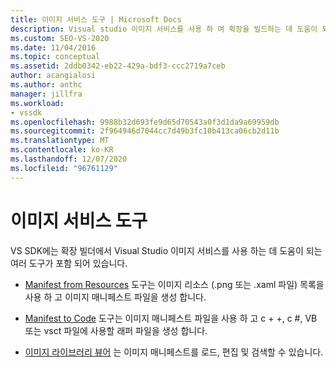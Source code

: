 ```yaml
---
title: 이미지 서비스 도구 | Microsoft Docs
description: Visual studio 이미지 서비스를 사용 하 여 확장을 빌드하는 데 도움이 되는 Visual Studio SDK에 제공 되는 도구에 대해 알아봅니다.
ms.custom: SEO-VS-2020
ms.date: 11/04/2016
ms.topic: conceptual
ms.assetid: 2ddb0342-eb22-429a-bdf3-ccc2719a7ceb
author: acangialosi
ms.author: anthc
manager: jillfra
ms.workload:
- vssdk
ms.openlocfilehash: 9988b32d693fe9d65d70543a0f3d1da9a69959db
ms.sourcegitcommit: 2f964946d7044cc7d49b3fc10b413ca06cb2d11b
ms.translationtype: MT
ms.contentlocale: ko-KR
ms.lasthandoff: 12/07/2020
ms.locfileid: "96761129"
---
```

# <a name="image-service-tools"></a>이미지 서비스 도구
VS SDK에는 확장 빌더에서 Visual Studio 이미지 서비스를 사용 하는 데 도움이 되는 여러 도구가 포함 되어 있습니다.

- [Manifest from Resources](../../extensibility/internals/manifest-from-resources.md) 도구는 이미지 리소스 (.png 또는 .xaml 파일) 목록을 사용 하 고 이미지 매니페스트 파일을 생성 합니다.

- [Manifest to Code](../../extensibility/internals/manifest-to-code.md) 도구는 이미지 매니페스트 파일을 사용 하 고 c + +, c #, VB 또는 vsct 파일에 사용할 래퍼 파일을 생성 합니다.

- [이미지 라이브러리 뷰어](../../extensibility/internals/image-library-viewer.md) 는 이미지 매니페스트를 로드, 편집 및 검색할 수 있습니다.
